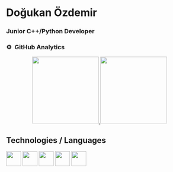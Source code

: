 <h1> Doğukan Özdemir </h1>


### Junior C++/Python Developer

### ⚙️ &nbsp;GitHub Analytics

<p align="center">
<a href="https://github.com/dogukanozdemir">
  <img height="180em" src="https://github-readme-stats-eight-theta.vercel.app/api?username=dogukanozdemir&show_icons=true&theme=dracula&include_all_commits=true&count_private=true"/>
  <img height="180em" src="https://github-readme-stats.vercel.app/api/top-langs/?username=dogukanozdemir&theme=dracula&layout=compact"/>
</a>
</p>

## Technologies / Languages

<code><img height="40" src="https://img.shields.io/badge/python%20-%2314354C.svg?&style=for-the-badge&logo=python&logoColor=white"></code>
<code><img height="40" src="https://img.shields.io/badge/java-%23ED8B00.svg?&style=for-the-badge&logo=java&logoColor=white"></code>
<code><img height="40" src="https://img.shields.io/badge/c%20-%2300599C.svg?&style=for-the-badge&logo=c&logoColor=white"></code>
<code><img height="40" src="https://img.shields.io/badge/c++%20-%2300599C.svg?&style=for-the-badge&logo=c%2B%2B&ogoColor=white"></code>
<code><img height="40" src="https://img.shields.io/badge/markdown-%23000000.svg?&style=for-the-badge&logo=markdown&logoColor=white"></code>
